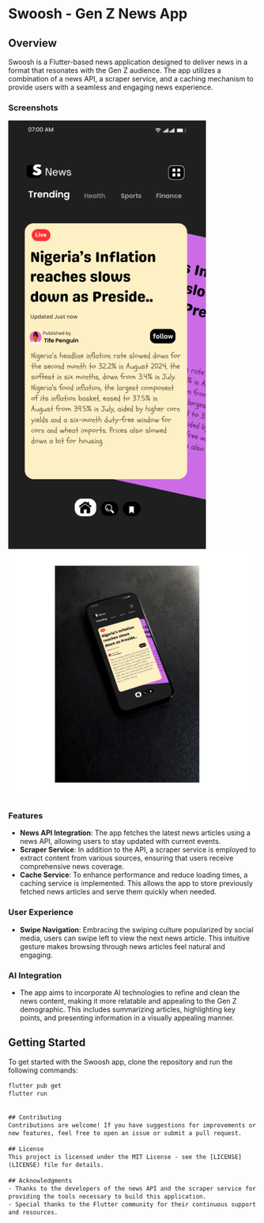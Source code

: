 # Swoosh - Gen Z News App

## Overview
Swoosh is a Flutter-based news application designed to deliver news in a format that resonates with the Gen Z audience. The app utilizes a combination of a news API, a scraper service, and a caching mechanism to provide users with a seamless and engaging news experience.

### Screenshots
<img src="assets/images/screenshot.png" alt="Home Screen" width="400"/>
<img src="assets/images/screenshot2.png" alt="News Article" width="500"/>



### Features
- **News API Integration**: The app fetches the latest news articles using a news API, allowing users to stay updated with current events.
- **Scraper Service**: In addition to the API, a scraper service is employed to extract content from various sources, ensuring that users receive comprehensive news coverage.
- **Cache Service**: To enhance performance and reduce loading times, a caching service is implemented. This allows the app to store previously fetched news articles and serve them quickly when needed.

### User Experience
- **Swipe Navigation**: Embracing the swiping culture popularized by social media, users can swipe left to view the next news article. This intuitive gesture makes browsing through news articles feel natural and engaging.

### AI Integration
- The app aims to incorporate AI technologies to refine and clean the news content, making it more relatable and appealing to the Gen Z demographic. This includes summarizing articles, highlighting key points, and presenting information in a visually appealing manner.

## Getting Started
To get started with the Swoosh app, clone the repository and run the following commands:

```
flutter pub get
flutter run 


## Contributing
Contributions are welcome! If you have suggestions for improvements or new features, feel free to open an issue or submit a pull request.

## License
This project is licensed under the MIT License - see the [LICENSE](LICENSE) file for details.

## Acknowledgments
- Thanks to the developers of the news API and the scraper service for providing the tools necessary to build this application.
- Special thanks to the Flutter community for their continuous support and resources.

